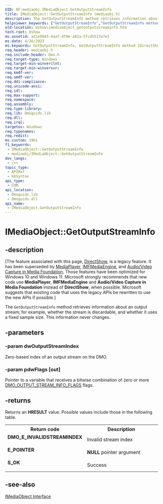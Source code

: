 ```yaml
---
UID: NF:mediaobj.IMediaObject.GetOutputStreamInfo
title: IMediaObject::GetOutputStreamInfo (mediaobj.h)
description: The GetOutputStreamInfo method retrieves information about an output stream; for example, whether the stream is discardable, and whether it uses a fixed sample size. This information never changes.
helpviewer_keywords: ["GetOutputStreamInfo","GetOutputStreamInfo method [DirectShow]","GetOutputStreamInfo method [DirectShow]","IMediaObject interface","IMediaObject interface [DirectShow]","GetOutputStreamInfo method","IMediaObject.GetOutputStreamInfo","IMediaObject::GetOutputStreamInfo","IMediaObjectGetOutputStreamInfo","dshow.imediaobject_getoutputstreaminfo","mediaobj/IMediaObject::GetOutputStreamInfo"]
old-location: dshow\imediaobject_getoutputstreaminfo.htm
tech.root: dshow
ms.assetid: a21e9943-4aaf-4f0e-a92a-5fcd551fe7e1
ms.date: 4/26/2023
ms.keywords: GetOutputStreamInfo, GetOutputStreamInfo method [DirectShow], GetOutputStreamInfo method [DirectShow],IMediaObject interface, IMediaObject interface [DirectShow],GetOutputStreamInfo method, IMediaObject.GetOutputStreamInfo, IMediaObject::GetOutputStreamInfo, IMediaObjectGetOutputStreamInfo, dshow.imediaobject_getoutputstreaminfo, mediaobj/IMediaObject::GetOutputStreamInfo
req.header: mediaobj.h
req.include-header: Dmo.h
req.target-type: Windows
req.target-min-winverclnt: 
req.target-min-winversvr: 
req.kmdf-ver: 
req.umdf-ver: 
req.ddi-compliance: 
req.unicode-ansi: 
req.idl: 
req.max-support: 
req.namespace: 
req.assembly: 
req.type-library: 
req.lib: Dmoguids.lib
req.dll: 
req.irql: 
targetos: Windows
req.typenames: 
req.redist: 
ms.custom: 19H1
f1_keywords:
 - IMediaObject::GetOutputStreamInfo
 - mediaobj/IMediaObject::GetOutputStreamInfo
dev_langs:
 - c++
topic_type:
 - APIRef
 - kbSyntax
api_type:
 - COM
api_location:
 - Dmoguids.lib
 - Dmoguids.dll
api_name:
 - IMediaObject.GetOutputStreamInfo
---
```


# IMediaObject::GetOutputStreamInfo


## -description

\[The feature associated with this page, [DirectShow](/windows/win32/directshow/directshow), is a legacy feature. It has been superseded by [MediaPlayer](/uwp/api/Windows.Media.Playback.MediaPlayer), [IMFMediaEngine](/windows/win32/api/mfmediaengine/nn-mfmediaengine-imfmediaengine), and [Audio/Video Capture in Media Foundation](windows/win32/medfound/audio-video-capture-in-media-foundation). Those features have been optimized for Windows 10 and Windows 11. Microsoft strongly recommends that new code use **MediaPlayer**, **IMFMediaEngine** and **Audio/Video Capture in Media Foundation** instead of **DirectShow**, when possible. Microsoft suggests that existing code that uses the legacy APIs be rewritten to use the new APIs if possible.\]

The <code>GetOutputStreamInfo</code> method retrieves information about an output stream; for example, whether the stream is discardable, and whether it uses a fixed sample size. This information never changes.

## -parameters

### -param dwOutputStreamIndex

Zero-based index of an output stream on the DMO.

### -param pdwFlags [out]

Pointer to a variable that receives a bitwise combination of zero or more <a href="/windows/desktop/api/mediaobj/ne-mediaobj-_dmo_output_stream_info_flags">DMO_OUTPUT_STREAM_INFO_FLAGS</a> flags.

## -returns

Returns an <b>HRESULT</b> value. Possible values include those in the following table.

<table>
<tr>
<th>Return code</th>
<th>Description</th>
</tr>
<tr>
<td width="40%">
<dl>
<dt><b>DMO_E_INVALIDSTREAMINDEX</b></dt>
</dl>
</td>
<td width="60%">
Invalid stream index

</td>
</tr>
<tr>
<td width="40%">
<dl>
<dt><b>E_POINTER</b></dt>
</dl>
</td>
<td width="60%">
<b>NULL</b> pointer argument

</td>
</tr>
<tr>
<td width="40%">
<dl>
<dt><b>S_OK</b></dt>
</dl>
</td>
<td width="60%">
Success

</td>
</tr>
</table>

## -see-also

<a href="/windows/desktop/api/mediaobj/nn-mediaobj-imediaobject">IMediaObject Interface</a>